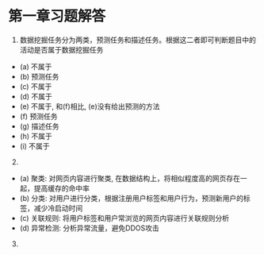 # 第一章习题解答
1. 数据挖掘任务分为两类，预测任务和描述任务。根据这二者即可判断题目中的活动是否属于数据挖掘任务
* (a) 不属于
* (b) 预测任务
* (c) 不属于
* (d) 不属于
* (e) 不属于, 和(f)相比, (e)没有给出预测的方法
* (f) 预测任务
* (g) 描述任务
* (h) 不属于
* (i) 不属于

2. 
* (a) 聚类: 对网页内容进行聚类, 在数据结构上，将相似程度高的网页存在一起，提高缓存的命中率
* (b)	分类: 对用户进行分类，根据注册用户标签和用户行为，预测新用户的标签，减少冷启动时间
* (c)	关联规则: 将用户标签和用户常浏览的网页内容进行关联规则分析
* (d)	异常检测: 分析异常流量，避免DDOS攻击

3. 

